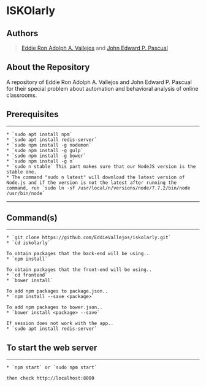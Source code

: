 ISKOlarly
============

## Authors
> [Eddie Ron Adolph A. Vallejos](https://www.facebook.com/eydeeyown) and [John Edward P. Pascual](https://www.facebook.com/dwardpascual13)

## About the Repository
A repository of Eddie Ron Adolph A. Vallejos and John Edward P. Pascual for their special problem about automation and behavioral analysis of online classrooms.

## Prerequisites

------------

```
* `sudo apt install npm`
* `sudo apt install redis-server`
* `sudo npm install -g nodemon`
* `sudo npm install -g gulp`
* `sudo npm install -g bower`
* `sudo npm install -g n`
* `sudo n stable` This part makes sure that our NodeJS version is the stable one.
* The command "sudo n latest" will download the latest version of Node.js and if the version is not the latest after running the command, run `sudo ln -sf /usr/local/n/versions/node/7.7.2/bin/node /usr/bin/node`
```
------------
## Command(s)
------------
```
* `git clone https://github.com/EddieVallejos/iskolarly.git`
* `cd iskolarly`

To obtain packages that the back-end will be using..
* `npm install`

To obtain packages that the front-end will be using..
* `cd frontend`
* `bower install`

To add npm packages to package.json..
* `npm install --save <package>`

To add npm packages to bower.json..
* `bower install <package> --save`

If session does not work with the app..
* `sudo apt install redis-server`
```

## To start the web server
------------
```
* `npm start` or `sudo npm start` 

then check http://localhost:8000
```